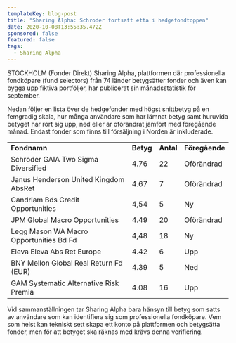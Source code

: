 ```yaml
---
templateKey: blog-post
title: "Sharing Alpha: Schroder fortsatt etta i hedgefondtoppen"
date: 2020-10-08T13:55:35.472Z
sponsored: false
featured: false
tags:
  - Sharing Alpha
---
```

<!--StartFragment-->

STOCKHOLM (Fonder Direkt) Sharing Alpha, plattformen där professionella fondköpare (fund selectors) från 74 länder betygsätter fonder och även kan bygga upp fiktiva portföljer, har publicerat sin månadsstatistik för september.

Nedan följer en lista över de hedgefonder med högst snittbetyg på en femgradig skala, hur många användare som har lämnat betyg samt huruvida betyget har rört sig upp, ned eller är oförändrat jämfört med föregående månad. Endast fonder som finns till försäljning i Norden är inkluderade.

|                                         |           |           |                |
| --------------------------------------- | --------- | --------- | -------------- |
| **Fondnamn**                            | **Betyg** | **Antal** | **Föregående** |
| Schroder GAIA Two Sigma Diversified     | 4.76      | 22        | Oförändrad     |
| Janus Henderson United Kingdom AbsRet   | 4.67      | 7         | Oförändrad     |
| Candriam Bds Credit Opportunities       | 4,54      | 5         | Ny             |
| JPM Global Macro Opportunities          | 4.49      | 20        | Oförändrad     |
| Legg Mason WA Macro Opportunities Bd Fd | 4,48      | 18        | Ny             |
| Eleva Eleva Abs Ret Europe              | 4.42      | 6         | Upp            |
| BNY Mellon Global Real Return Fd (EUR)  | 4.39      | 5         | Ned            |
| GAM Systematic Alternative Risk Premia  | 4.08      | 16        | Upp            |

Vid sammanställningen tar Sharing Alpha bara hänsyn till betyg som satts av användare som kan identifiera sig som professionella fondköpare. Vem som helst kan tekniskt sett skapa ett konto på plattformen och betygsätta fonder, men för att betyget ska räknas med krävs denna verifiering.

<!--EndFragment-->